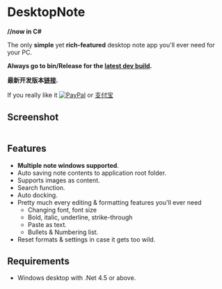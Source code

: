# DesktopNote
**//now in C#**

The only **simple** yet **rich-featured** desktop note app you'll ever need for your PC.

**Always go to bin/Release for the [latest dev build](https://github.com/changbowen/DesktopNote/raw/master_C%23/bin/Release/DesktopNote.exe).**

**最新开发版本[链接](https://github.com/changbowen/DesktopNote/raw/master_C%23/bin/Release/DesktopNote.exe).**

If you really like it [![PayPal](https://img.shields.io/badge/%24-PayPal-blue.svg)](https://www.paypal.me/BowenChang) or [支付宝](https://user-images.githubusercontent.com/15975872/29361889-175fef58-82bc-11e7-9e3b-ed3c748456b8.png)

## Screenshot
<img src="https://i.imgur.com/1DdJ4Sr.png" alt=""/>

## Features
- **Multiple note windows supported**.
- Auto saving note contents to application root folder.
- Supports images as content.
- Search function.
- Auto docking.
- Pretty much every editing & formatting features you'll ever need
  - Changing font, font size
  - Bold, italic, underline, strike-through
  - Paste as text.
  - Bullets & Numbering list.
- Reset formats & settings in case it gets too wild.

## Requirements
- Windows desktop with .Net 4.5 or above.

